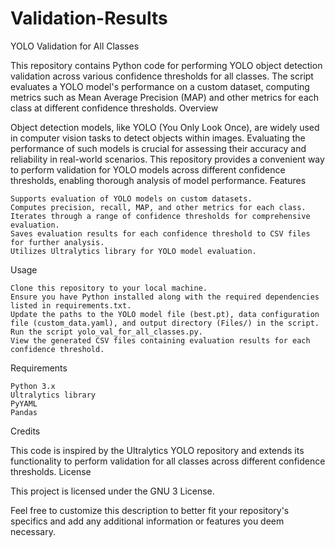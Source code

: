 # Validation-Results


YOLO Validation for All Classes

This repository contains Python code for performing YOLO object detection validation across various confidence thresholds for all classes. The script evaluates a YOLO model's performance on a custom dataset, computing metrics such as Mean Average Precision (MAP) and other metrics for each class at different confidence thresholds.
Overview

Object detection models, like YOLO (You Only Look Once), are widely used in computer vision tasks to detect objects within images. Evaluating the performance of such models is crucial for assessing their accuracy and reliability in real-world scenarios. This repository provides a convenient way to perform validation for YOLO models across different confidence thresholds, enabling thorough analysis of model performance.
Features

    Supports evaluation of YOLO models on custom datasets.
    Computes precision, recall, MAP, and other metrics for each class.
    Iterates through a range of confidence thresholds for comprehensive evaluation.
    Saves evaluation results for each confidence threshold to CSV files for further analysis.
    Utilizes Ultralytics library for YOLO model evaluation.

Usage

    Clone this repository to your local machine.
    Ensure you have Python installed along with the required dependencies listed in requirements.txt.
    Update the paths to the YOLO model file (best.pt), data configuration file (custom_data.yaml), and output directory (Files/) in the script.
    Run the script yolo_val_for_all_classes.py.
    View the generated CSV files containing evaluation results for each confidence threshold.

Requirements

    Python 3.x
    Ultralytics library
    PyYAML
    Pandas

Credits

This code is inspired by the Ultralytics YOLO repository and extends its functionality to perform validation for all classes across different confidence thresholds.
License

This project is licensed under the GNU 3 License.

Feel free to customize this description to better fit your repository's specifics and add any additional information or features you deem necessary.
